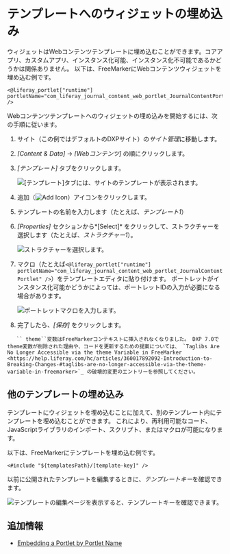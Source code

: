 # テンプレートへのウィジェットの埋め込み

ウィジェットはWebコンテンツテンプレートに埋め込むことができます。コアアプリ、カスタムアプリ、インスタンス化可能、インスタンス化不可能であるかどうかは関係ありません。 以下は、FreeMarkerにWebコンテンツウィジェットを埋め込む例です。

``` markup
<@liferay_portlet["runtime"] portletName="com_liferay_journal_content_web_portlet_JournalContentPortlet" />
```

Webコンテンツテンプレートへのウィジェットの埋め込みを開始するには、次の手順に従います。

1.  サイト（この例ではデフォルトのDXPサイト）の*サイト管理*に移動します。

2.  *[Content & Data]* → *[Webコンテンツ]* の順にクリックします。

3.  *[テンプレート]* タブをクリックします。

    ![[テンプレート]タブには、サイトのテンプレートが表示されます。](./embedding-widgets-in-templates/images/01.png)

4.  追加（![Add Icon](../../../images/icon-add.png)）アイコンをクリックします。

5.  テンプレートの名前を入力します（たとえば、*テンプレート1*）

6.  *[Properties]* セクションから*[Select]* をクリックして、ストラクチャーを選択します（たとえば、*ストラクチャー1*）。

    ![ストラクチャーを選択します。](./embedding-widgets-in-templates/images/02.png)

7.  マクロ（たとえば`<@liferay_portlet["runtime"] portletName="com_liferay_journal_content_web_portlet_JournalContentPortlet" />`）をテンプレートエディタに貼り付けます。 ポートレットがインスタンス化可能かどうかによっては、ポートレットIDの入力が必要になる場合があります。

    ![ポートレットマクロを入力します。](./embedding-widgets-in-templates/images/03.png)

8.  完了したら、*[保存]* をクリックします。

<!-- end list -->

``` important::
   `` theme``変数はFreeMarkerコンテキストに挿入されなくなりました。 DXP 7.0でtheme変数が削除された理由や、コードを更新するための提案については、 `Taglibs Are No Longer Accessible via the theme Variable in FreeMarker <https://help.liferay.com/hc/articles/360017892092-Introduction-to-Breaking-Changes-#taglibs-are-no-longer-accessible-via-the-theme-variable-in-freemarker>`_ の破壊的変更のエントリーを参照してください。
```

## 他のテンプレートの埋め込み

テンプレートにウィジェットを埋め込むことに加えて、別のテンプレート内にテンプレートを埋め込むことができます。 これにより、再利用可能なコード、JavaScriptライブラリのインポート、スクリプト、またはマクロが可能になります。

以下は、FreeMarkerにテンプレートを埋め込む例です。

``` markup
<#include "${templatesPath}/[template-key]" />
```

以前に公開されたテンプレートを編集するときに、*テンプレートキー*を確認できます。

![テンプレートの編集ページを表示すると、テンプレートキーを確認できます。](./embedding-widgets-in-templates/images/04.png)

## 追加情報

  - [Embedding a Portlet by Portlet Name](https://help.liferay.com/hc/articles/360028746512-Embedding-a-Portlet-by-Portlet-Name)
